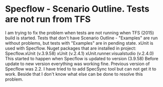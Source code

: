 
# Specflow - Scenario Outline. Tests are not run from TFS

I am trying to fix the problem when tests are not running when TFS (2015) build is started.
Tests that don't have Scenario Outline - "Examples" are run without problems, but tests with "Examples" are in pending state.
xUnit is used with Specflow.
Nuget packages that are installed in project:
Specflow.xUnit (v.3.9.58)
xUnit (v.2.4.1)
xUnit.runner.visualstudio (v.2.4.0)
This started to happen when Specflow is updated to version (3.9.58)
Before update to new version everything was working fine.
Previous version of Specflow was 2.2.
I have tried to to add SpecSync tool but can not get it to work.
Beside that I don't know what else can be done to resolve this problem.

        